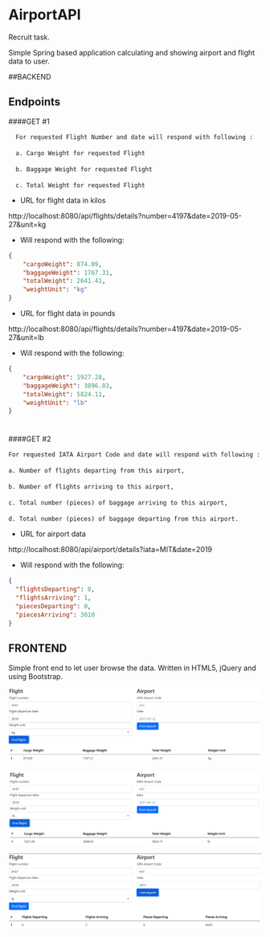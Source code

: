# AirportAPI

Recruit task.

Simple Spring based application calculating and showing airport and flight data to user.

##BACKEND

## Endpoints

####GET #1
  
      For requested Flight Number and date will respond with following :
      
      a. Cargo Weight for requested Flight
      
      b. Baggage Weight for requested Flight
      
      c. Total Weight for requested Flight


* URL for flight data in kilos

http://localhost:8080/api/flights/details?number=4197&date=2019-05-27&unit=kg

* Will respond with the following:

```json
{
    "cargoWeight": 874.09,
    "baggageWeight": 1767.31,
    "totalWeight": 2641.41,
    "weightUnit": "kg"
}
```
* URL for flight data in pounds

http://localhost:8080/api/flights/details?number=4197&date=2019-05-27&unit=lb

* Will respond with the following:

```json
{
    "cargoWeight": 1927.28,
    "baggageWeight": 3896.83,
    "totalWeight": 5824.11,
    "weightUnit": "lb"
}
```
#
####GET #2

    For requested IATA Airport Code and date will respond with following :
    
    a. Number of flights departing from this airport,
    
    b. Number of flights arriving to this airport,
    
    c. Total number (pieces) of baggage arriving to this airport,
    
    d. Total number (pieces) of baggage departing from this airport.


* URL for airport data

http://localhost:8080/api/airport/details?iata=MIT&date=2019

* Will respond with the following:

```json
{
  "flightsDeparting": 0,
  "flightsArriving": 1,
  "piecesDeparting": 0,
  "piecesArriving": 3010
}
```


## FRONTEND
Simple front end to let user browse the data. Written in HTML5, jQuery and using Bootstrap.

![plot](./flight_kg.png)

![plot](./flight_lb.png)

![plot](./airport.png)
